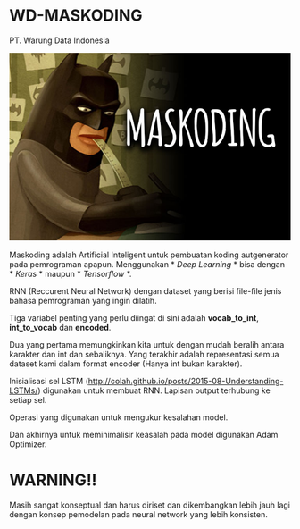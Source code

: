 # WD-MASKODING
PT. Warung Data Indonesia

![maskoding](image/1111.jpg)

Maskoding adalah Artificial Inteligent untuk pembuatan koding autgenerator
pada pemrograman apapun. Menggunakan * *Deep Learning* * bisa
dengan * *Keras* * maupun * *Tensorflow* *.

RNN (Reccurent Neural Network) dengan dataset yang berisi file-file jenis
bahasa pemrograman yang ingin dilatih.

Tiga variabel penting yang perlu diingat di sini adalah **vocab_to_int**,
**int_to_vocab** dan **encoded**.

Dua yang pertama memungkinkan kita untuk dengan mudah beralih antara karakter dan int dan sebaliknya. Yang terakhir adalah representasi semua dataset kami dalam format encoder (Hanya int bukan karakter).

Inisialisasi sel LSTM (http://colah.github.io/posts/2015-08-Understanding-LSTMs/) digunakan untuk membuat RNN. Lapisan output terhubung ke setiap sel.

Operasi yang digunakan untuk mengukur kesalahan model.

Dan akhirnya untuk meminimalisir keasalah pada model digunakan Adam Optimizer.

# WARNING!!

Masih sangat konseptual dan harus diriset dan dikembangkan lebih jauh lagi dengan
konsep pemodelan pada neural network yang lebih konsisten.

